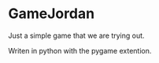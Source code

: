 # GameJordan

Just a simple game that we are trying out.

Writen in python with the pygame extention.
